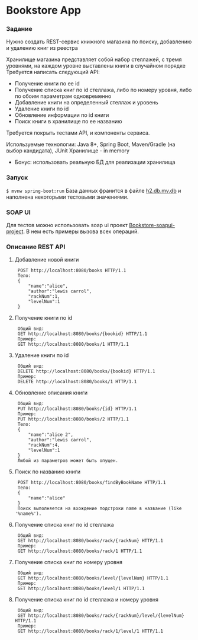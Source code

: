 # Bookstore App
### Задание

Нужно создать REST-сервис книжного магазина по поиску, добавлению и удалению книг из реестра
 
Хранилище магазина представляет собой набор стеллажей, с тремя уровнями, на каждом уровне выставлены книги в случайном порядке
Требуется написать следующий API: 
- Получение книги по ее id
- Получение списка книг по id cтеллажа, либо по номеру уровня, либо по обоим параметрам одновременно
- Добавление книги на определенный стеллаж и уровень
- Удаление книги по id
- Обновление информации по id книги 
- Поиск книги в хранилище по ее названию
 
Требуется покрыть тестами API, и компоненты сервиса.
 
Используемые технологии: Java 8+, Spring Boot, Maven/Gradle (на выбор кандидата), JUnit
Хранилище - in memory
* Бонус: использовать реальную БД для реализации хранилища


### Запуск
`$ mvnw spring-boot:run`
База данных франится в файле [h2.db.mv.db](./h2.db.mv.db) и наполнена некоторыми тестовыми значениями.

### SOAP UI
Для тестов можно использовать soap ui проект [Bookstore-soapui-project](Bookstore-soapui-project). В нем есть примеры вызова всех операций.

### Описание REST API

1. Добавление новой книги

        POST http://localhost:8080/books HTTP/1.1
        Тело:
        {
            "name":"alice",
            "author":"lewis carrol",
            "rackNum":1,
            "levelNum":1
        }

2. Получение книги по id
        
        Общий вид:
        GET http://localhost:8080/books/{bookid} HTTP/1.1
        Пример:
        GET http://localhost:8080/books/1 HTTP/1.1

3. Удаление книги по id
        
        Общий вид:
        DELETE http://localhost:8080/books/{bookid} HTTP/1.1
        Пример:
        DELETE http://localhost:8080/books/1 HTTP/1.1
                
4. Обновление описания книги
        
        Общий вид:
        PUT http://localhost:8080/books/{id} HTTP/1.1
        Пример:
        PUT http://localhost:8080/books/2 HTTP/1.1
        Тело:
        {
            "name":"alice 2",
            "author":"lewis carrol",
            "rackNum":4,
            "levelNum":1
        }
        Любой из параметров может быть опущен.
        
5. Поиск по названию книги
        
        POST http://localhost:8080/books/findByBookName HTTP/1.1
        Тело:
        {
        	"name":"alice"
        }
        Поиск выполняется на вхождение подстроки name в название (like '%name%').
        
6. Получение списка книг по id cтеллажа

        Общий вид:
        GET http://localhost:8080/books/rack/{rackNum} HTTP/1.1
        Пример:
        GET http://localhost:8080/books/rack/1 HTTP/1.1
        
7. Получение списка книг по номеру уровня

        Общий вид:
        GET http://localhost:8080/books/level/{levelNum} HTTP/1.1
        Пример:
        GET http://localhost:8080/books/level/1 HTTP/1.1
        
8. Получение списка книг по id cтеллажа и номеру уровня

        Общий вид:
        GET http://localhost:8080/books/rack/{rackNum}/level/{levelNum} HTTP/1.1
        Пример:
        GET http://localhost:8080/books/rack/1/level/1 HTTP/1.1
        
